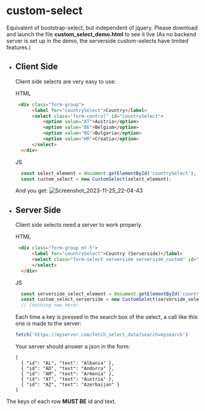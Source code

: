 # custom-select
Equivalent of bootstrap-select, but independent of jquery. Please download and launch the file **custom_select_demo.html** to see it live (As no backend server is set up in the demo, the serverside custom-selects have limited features.)

- ## Client Side
  Client side selects are very easy to use:

  HTML
  ```html
   <div class="form-group">
        <label for="countrySelect">Country</label>
        <select class="form-control" id="countrySelect">
            <option value="AT">Austria</option>
            <option value="BE">Belgium</option>
            <option value="BG">Bulgaria</option>
            <option value="HR">Croatia</option>
        </select>
    </div>
  ```

  JS
  ```javascript
    const select_element = document.getElementById('countrySelect');
    const custom_select = new CustomSelect(select_element);
  ```

  And you get:
  ![Screenshot_2023-11-25_22-04-43](https://github.com/edereynaldesaintmichel/custom-select/assets/152026212/2dda9f3e-57af-410a-9bb1-af17ec12a9bb)


- ## Server Side
  Client side selects need a server to work properly.

  HTML
  ```html
   <div class="form-group mt-5">
        <label for="countrySelect">Country (Serverside)</label>
        <select class="form-select serverside serverside_custom" id="countrySelectServerside" data-url="https://myserver.com/fetch_select_data">
        </select>
    </div>
  ```

  JS
  ```javascript
    const serverside_select_element = document.getElementById('countrySelectServerside');
    const custom_select_serverside = new CustomSelect(serverside_select_element);
    // (nothing new here)
  ```

  Each time a key is pressed in the search box of the select, a call like this one is made to the server:

  ```javascript
  fetch('https://myserver.com/fetch_select_data?search=mysearch')
  ```
  Your server should answer a json in the form:
  ```
  [
    { "id": "AL", "text": "Albania" },
    { "id": "AD", "text": "Andorra" },
    { "id": "AM", "text": "Armenia" },
    { "id": "AT", "text": "Austria" },
    { "id": "AZ", "text": "Azerbaijan" }
  ]
  ```

The keys of each row **MUST BE** id and text.
  
